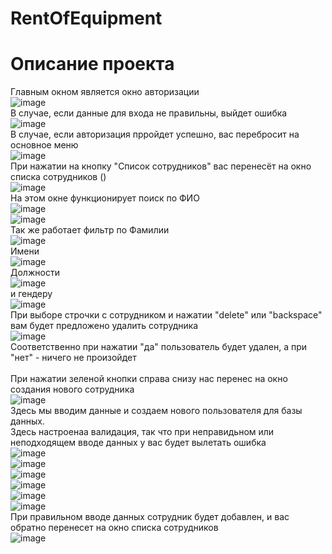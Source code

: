 # RentOfEquipment
<h1>Описание проекта</h1>

Главным окном является окно авторизации<br>
![image](https://user-images.githubusercontent.com/80753761/155678832-6ff73304-5082-4c24-b139-f5ab9b1de80b.png) <br>
В случае, если данные для входа не правильны, выйдет ошибка<br>
![image](https://user-images.githubusercontent.com/80753761/155679987-555a321a-66c3-44cc-8d78-18154b0c0b34.png) <br>
В случае, если авторизация прройдет успешно, вас перебросит на основное меню <br>
![image](https://user-images.githubusercontent.com/80753761/155680407-819f97d6-ad89-483a-a97a-3f768dc87987.png) <br>
При нажатии на кнопку "Список сотрудников" вас перенесёт на окно списка сотрудников () <br>
![image](https://user-images.githubusercontent.com/80753761/155680702-f616ef75-ac17-4dbe-8780-753041788153.png) <br>
На этом окне функционирует поиск по ФИО <br>
![image](https://user-images.githubusercontent.com/80753761/155681022-66394014-db24-4e8b-9224-632cec54461d.png) <br>
![image](https://user-images.githubusercontent.com/80753761/155681067-bf8fc1e4-6a4b-4ac6-8fd0-2885e3fee72b.png) <br>
Так же работает фильтр по Фамилии <br>
![image](https://user-images.githubusercontent.com/80753761/155681359-18c5953a-fddf-4108-b84d-92cfc8040633.png) <br>
Имени <br>
![image](https://user-images.githubusercontent.com/80753761/155681392-69edae7a-4d88-4ebb-ae11-aeae5ba76705.png) <br>
Должности <br>
![image](https://user-images.githubusercontent.com/80753761/155681433-359eb2bb-d4f3-4edf-b135-42e7ca6f84cf.png) <br>
и гендеру <br>
![image](https://user-images.githubusercontent.com/80753761/155681414-39edbd56-325c-448c-b9a5-973826b8761a.png) <br>
При выборе строчки с сотрудником и нажатии "delete" или "backspace" вам будет предложено удалить сотрудника <br>
![image](https://user-images.githubusercontent.com/80753761/155682025-40322f6f-3192-471e-ac88-bc25e1a912f7.png) <br>
Соответственно при нажатии "да" пользователь будет удален, а при "нет" - ничего не произойдет <br><br>
При нажатии зеленой кнопки справа снизу нас перенес на окно создания нового сотрудника <br>
![image](https://user-images.githubusercontent.com/80753761/155683075-170b4c02-a32d-4991-a01b-44466336c9d6.png) <br>
Здесь мы вводим данные и создаем нового пользователя для базы данных.<br>
Здесь настроенаа валидация, так что при неправидьном или неподходящем вводе данных у вас будет вылетать ошибка <br>
![image](https://user-images.githubusercontent.com/80753761/155686915-6fcb5809-c04e-4a4a-be1f-77e0332d7b40.png) <br>
![image](https://user-images.githubusercontent.com/80753761/155686944-83a96b75-33d4-46da-b253-5b3c6117ad22.png) <br>
![image](https://user-images.githubusercontent.com/80753761/155686960-5ea5b82f-9729-4a8c-96ac-b7ba24df50b0.png) <br>
![image](https://user-images.githubusercontent.com/80753761/155687032-f13a8db3-c557-4eb7-8dfd-3a2175af4df9.png) <br>
![image](https://user-images.githubusercontent.com/80753761/155687051-b11f74c0-d1d0-45bb-8378-e2c02f1fe326.png) <br>
![image](https://user-images.githubusercontent.com/80753761/155687091-152dc2cb-8c5f-4e45-a37e-7ba94cdf50e7.png) <br>
При правильном вводе данных сотрудник будет добавлен, и вас обратно перенесет на окно списка сотрудников <br>
![image](https://user-images.githubusercontent.com/80753761/155687310-dad450f7-5360-48e8-a811-476f2daac6c0.png) <br>










